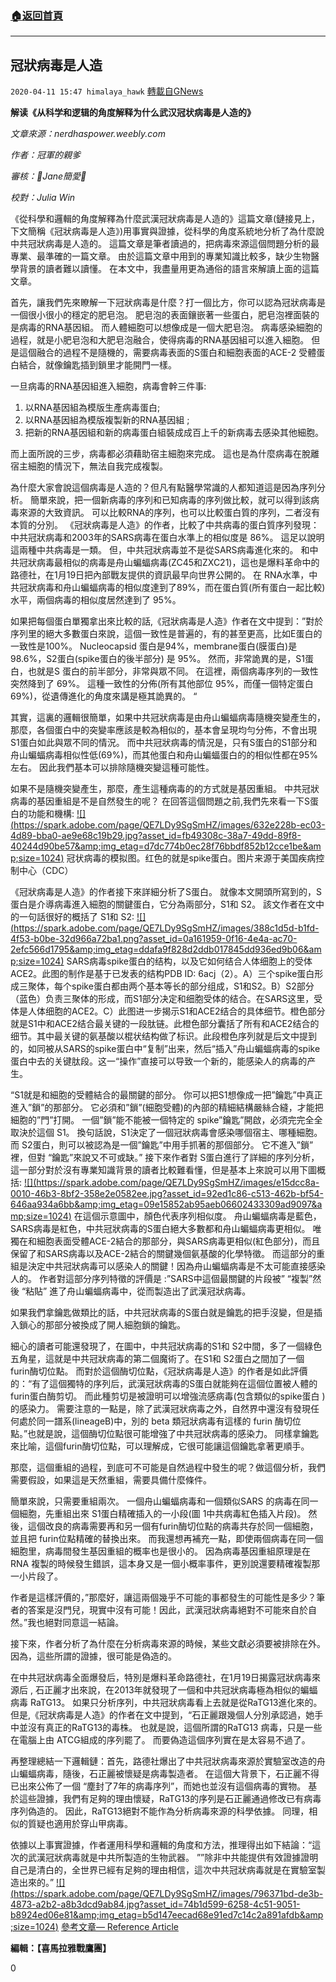 ###  [:house:返回首頁](https://github.com/ourhimalayas/txt)
---

## 冠狀病毒是人造
`2020-04-11 15:47 himalaya_hawk` [轉載自GNews](https://gnews.org/zh-hant/169250/)

**解读《从科学和逻辑的角度解释为什么武汉冠状病毒是人造的》**

*文章來源：nerdhaspower.weebly.com*

*作者：冠軍的親爹*

*審核：👼Jane簡愛👼*

*校對：Julia Win*

《從科學和邏輯的角度解釋為什麼武漢冠狀病毒是人造的》這篇文章(鏈接見上，下文簡稱《冠狀病毒是人造》)用事實與證據，從科學的角度系統地分析了為什麼說中共冠狀病毒是人造的。 這篇文章是筆者讀過的，把病毒來源這個問題分析的最專業、最準確的一篇文章。 由於這篇文章中用到的專業知識比較多，缺少生物醫學背景的讀者難以讀懂。 在本文中，我盡量用更為通俗的語言來解讀上面的這篇文章。

首先，讓我們先來瞭解一下冠狀病毒是什麼？打一個比方，你可以認為冠狀病毒是一個很小很小的穩定的肥皂泡。 肥皂泡的表面鑲嵌著一些蛋白，肥皂泡裡面裝的是病毒的RNA基因組。 而人體細胞可以想像成是一個大肥皂泡。 病毒感染細胞的過程，就是小肥皂泡和大肥皂泡融合，使得病毒的RNA基因組可以進入細胞。 但是這個融合的過程不是隨機的，需要病毒表面的S蛋白和細胞表面的ACE-2 受體蛋白結合，就像鑰匙插到鎖里才能開門一樣。

一旦病毒的RNA基因組進入細胞，病毒會幹三件事:

1. 以RNA基因組為模版生產病毒蛋白;
2. 以RNA基因組為模版複製新的RNA基因組 ;
3. 把新的RNA基因組和新的病毒蛋白組裝成成百上千的新病毒去感染其他細胞。


而上面所說的三步，病毒都必須藉助宿主細胞來完成。 這也是為什麼病毒在脫離宿主細胞的情況下，無法自我完成複製。

為什麼大家會說這個病毒是人造的？但凡有點醫學常識的人都知道這是因為序列分析。 簡單來說，把一個新病毒的序列和已知病毒的序列做比較，就可以得到該病毒來源的大致資訊。 可以比較RNA的序列，也可以比較蛋白質的序列，二者沒有本質的分別。 《冠狀病毒是人造》的作者，比較了中共病毒的蛋白質序列發現：中共冠狀病毒和2003年的SARS病毒在蛋白水準上的相似度是 86%。 這足以說明這兩種中共病毒是一類。 但，中共冠狀病毒並不是從SARS病毒進化來的。 和中共冠狀病毒最相似的病毒是舟山蝙蝠病毒(ZC45和ZXC21)，這也是爆料革命中的路德社，在1月19日把內部戰友提供的資訊最早向世界公開的。 在 RNA水準，中共冠狀病毒和舟山蝙蝠病毒的相似度達到了89%，而在蛋白質(所有蛋白一起比較)水平，兩個病毒的相似度居然達到了 95%。

如果把每個蛋白單獨拿出來比較的話,《冠狀病毒是人造》作者在文中提到：”對於序列里的絕大多數蛋白來說，這個一致性是普遍的，有的甚至更高，比如E蛋白的一致性是100%。 Nucleocapsid 蛋白是94%，membrane蛋白(膜蛋白)是 98.6%，S2蛋白(spike蛋白的後半部分) 是 95%。 然而，非常詭異的是，S1蛋白，也就是S 蛋白的前半部分，非常與眾不同。 在這裡，兩個病毒序列的一致性突然降到了 69%。 這種一致性的分佈(所有其他部位 95%，而僅一個特定蛋白 69%)，從遺傳進化的角度來講是極其詭異的。 “

其實，這裏的邏輯很簡單，如果中共冠狀病毒是由舟山蝙蝠病毒隨機突變產生的，那麼，各個蛋白中的突變率應該是較為相似的，基本會呈現均勻分佈，不會出現S1蛋白如此與眾不同的情況。 而中共冠狀病毒的情況是，只有S蛋白的S1部分和舟山蝙蝠病毒相似性低(69%)，而其他蛋白和舟山蝙蝠蛋白的的相似性都在95%左右。 因此我們基本可以排除隨機突變這種可能性。

如果不是隨機突變產生，那麼，產生這種病毒的的方式就是基因重組。 中共冠狀病毒的基因重組是不是自然發生的呢？ 在回答這個問題之前,我們先來看一下S蛋白的功能和機構:
[!\[\](https://spark.adobe.com/page/QE7LDy9SgSmHZ/images/632e228b-ec03-4d89-bba0-ae9e68c19b29.jpg?asset_id=fb49308c-38a7-49dd-89f8-40244d90be57&amp;img_etag=d7dc774b0ec28f76bbdf852b12cce1be&amp;size=1024)](https://spark.adobe.com/page/QE7LDy9SgSmHZ/images/632e228b-ec03-4d89-bba0-ae9e68c19b29.jpg?asset_id=fb49308c-38a7-49dd-89f8-40244d90be57&amp;img_etag=d7dc774b0ec28f76bbdf852b12cce1be&amp;size=1024)
冠状病毒的模拟图。红色的就是spike蛋白。图片来源于美国疾病控制中心（CDC）

《冠狀病毒是人造》的作者接下來詳細分析了S蛋白。 就像本文開頭所寫到的，S蛋白是介導病毒進入細胞的關鍵蛋白，它分為兩部分，S1和 S2。 該文作者在文中的一句話很好的概括了 S1和 S2:
[!\[\](https://spark.adobe.com/page/QE7LDy9SgSmHZ/images/388c1d5d-b1fd-4f53-b0be-32d966a72ba1.png?asset_id=0a161959-0f16-4e4a-ac70-2efc566d1795&amp;img_etag=ddafa9f828d2ddb017845dd936ed9b06&amp;size=1024)](https://spark.adobe.com/page/QE7LDy9SgSmHZ/images/388c1d5d-b1fd-4f53-b0be-32d966a72ba1.png?asset_id=0a161959-0f16-4e4a-ac70-2efc566d1795&amp;img_etag=ddafa9f828d2ddb017845dd936ed9b06&amp;size=1024)
SARS病毒spike蛋白的结构，以及它如何结合人体细胞上的受体ACE2。此图的制作是基于已发表的结构PDB ID: 6acj（2）。A）三个spike蛋白形成三聚体，每个spike蛋白都由两个基本等长的部分组成，S1和S2。B）S2部分（蓝色）负责三聚体的形成，而S1部分决定和细胞受体的结合。在SARS这里，受体是人体细胞的ACE2。C）此图进一步揭示S1和ACE2结合的具体细节。橙色部分就是S1中和ACE2结合最关键的一段肽链。此橙色部分囊括了所有和ACE2结合的细节。其中最关键的氨基酸以棍状结构做了标识。此段橙色序列就是后文中提到的，如同被从SARS的spike蛋白中“复制”出来，然后“插入”舟山蝙蝠病毒的spike蛋白中去的关键肽段。这一“操作”直接可以导致一个新的，能感染人的病毒的产生。

“S1就是和細胞的受體結合的最關鍵的部分。 你可以把S1想像成一把”鑰匙”中真正進入”鎖”的那部分。 它必須和”鎖”(細胞受體)的內部的精細結構嚴絲合縫，才能把細胞的”門”打開。 一個”鎖”能不能被一個特定的 spike”鑰匙”開啟，必須完完全全取決於這個 S1。 換句話說，S1決定了一個冠狀病毒會感染哪個宿主、哪種細胞。而 S2蛋白，則可以被認為是一個”鑰匙”中用手抓著的那個部分。 它不進入”鎖” 裡，但對 “鑰匙”來說又不可或缺。” 接下來作者對 S蛋白進行了詳細的序列分析，這一部分對於沒有專業知識背景的讀者比較難看懂，但是基本上來說可以用下圖概括:
[!\[\](https://spark.adobe.com/page/QE7LDy9SgSmHZ/images/e15dcc8a-0010-46b3-8bf2-358e2e0582ee.jpg?asset_id=92ed1c86-c513-462b-bf54-646aa934a6bb&amp;img_etag=09e15852ab95aeb06602433309ad9097&amp;size=1024)](https://spark.adobe.com/page/QE7LDy9SgSmHZ/images/e15dcc8a-0010-46b3-8bf2-358e2e0582ee.jpg?asset_id=92ed1c86-c513-462b-bf54-646aa934a6bb&amp;img_etag=09e15852ab95aeb06602433309ad9097&amp;size=1024)
在這個示意圖中，顏色代表序列相似度。 舟山蝙蝠病毒是藍色，SARS病毒是紅色，中共冠狀病毒的S蛋白絕大多數都和舟山蝙蝠病毒更相似。 唯獨在和細胞表面受體ACE-2結合的那部分，與SARS病毒更相似(紅色部分)，而且保留了和SARS病毒以及ACE-2結合的關鍵幾個氨基酸的化學特徵。 而這部分的重組是決定中共冠狀病毒可以感染人的關鍵！因為舟山蝙蝠病毒是不太可能直接感染人的。 作者對這部分序列特徵的評價是 :”SARS中這個最關鍵的片段被” “複製”然後 “粘貼” 進了舟山蝙蝠病毒中，從而製造出了武漢冠狀病毒。

如果我們拿鑰匙做類比的話，中共冠狀病毒的S蛋白就是鑰匙的把手沒變，但是插入鎖心的那部分被換成了開人細胞鎖的鑰匙。

細心的讀者可能還發現了，在圖中，中共冠狀病毒的S1和 S2中間，多了一個綠色五角星，這就是中共冠狀病毒的第二個魔術了。在S1和 S2蛋白之間加了一個 furin酶切位點。 而對於這個酶切位點，《冠狀病毒是人造》的作者是如此評價的：“有了這個獨特的序列后，武漢冠狀病毒的S蛋白就能夠在這個位置被人體的furin蛋白酶剪切。 而此種剪切是被證明可以增強流感病毒(包含類似的spike蛋白 ) 的感染力。 需要注意的一點是，除了武漢冠狀病毒之外，自然界中還沒有發現任何處於同一譜系(lineageB)中，別的 beta 類冠狀病毒有這樣的 furin 酶切位點。”也就是說，這個酶切位點很可能增強了中共冠狀病毒的感染力。 同樣拿鑰匙來比喻，這個furin酶切位點，可以理解成，它很可能讓這個鑰匙拿著更順手。

那麼，這個重組的過程，到底可不可能是自然過程中發生的呢？做這個分析，我們需要假設，如果這是天然重組，需要具備什麼條件。

簡單來說，只需要重組兩次。 一個舟山蝙蝠病毒和一個類似SARS 的病毒在同一個細胞，先重組出來 S1蛋白精確插入的一小段(圖 1中共病毒紅色插入片段)。 然後，這個改良的病毒需要再和另一個有furin酶切位點的病毒共存於同一個細胞，並且把 furin位點精確的替換出來。 而我還想再補充一點，即使兩個病毒在同一個細胞里，病毒間發生基因重組的概率也是很小的。 因為病毒基因重組原理是在RNA 複製的時候發生錯誤，這本身又是一個小概率事件，更別說還要精確複製那一小片段了。

作者是這樣評價的，”那麼好，讓這兩個幾乎不可能的事都發生的可能性是多少？筆者的答案是沒門兒，現實中沒有可能！因此，武漢冠狀病毒絕對不可能來自於自然。”我也絕對同意這一結論。

接下來，作者分析了為什麼在分析病毒來源的時候，某些文獻必須要被排除在外。 因為，這些所謂的證據，很可能是偽造的。

在中共冠狀病毒全面爆發后，特別是爆料革命路德社，在1月19日揭露冠狀病毒來源后 , 石正麗才出來說，在2013年就發現了一個和中共冠狀病毒極為相似的蝙蝠病毒 RaTG13。 如果只分析序列，中共冠狀病毒看上去就是從RaTG13進化來的。 但是,《冠狀病毒是人造》的作者在文中提到，“石正麗跟幾個人分別承認過，她手中並沒有真正的RaTG13的毒株。 也就是說，這個所謂的RaTG13 病毒，只是一些在電腦上由 ATCG組成的序列罷了。 而要偽造這個序列實在是太容易不過了。

再整理總結一下邏輯鏈：首先，路德社爆出了中共冠狀病毒來源於實驗室改造的舟山蝙蝠病毒，隨後，石正麗被懷疑是病毒製造者。 在這個大背景下，石正麗不得已出來公佈了一個 “塵封了7年的病毒序列”，而她也並沒有這個病毒的實物。 基於這些證據，我們有足夠的理由懷疑，RaTG13的序列是石正麗通過修改已有病毒序列偽造的。 因此，RaTG13絕對不能作為分析病毒來源的科學依據。 同理，相似的質疑也適用於穿山甲病毒。

依據以上事實證據，作者運用科學和邏輯的角度和方法，推理得出如下結論：“這次的武漢冠狀病毒就是中共所製造的生物武器。 ””除非中共能提供有效證據證明自己是清白的，全世界已經有足夠的理由相信，這次中共冠狀病毒就是在實驗室製造出來的。”
[!\[\](https://spark.adobe.com/page/QE7LDy9SgSmHZ/images/796371bd-de3b-4873-a2b2-a8b3dcd9ab84.jpg?asset_id=74b1d599-6258-4c51-9051-b8924ed06e81&amp;img_etag=b5d147eecad68e91ed7c14c2a891afdb&amp;size=1024)](https://spark.adobe.com/page/QE7LDy9SgSmHZ/images/796371bd-de3b-4873-a2b2-a8b3dcd9ab84.jpg?asset_id=74b1d599-6258-4c51-9051-b8924ed06e81&amp;img_etag=b5d147eecad68e91ed7c14c2a891afdb&amp;size=1024)
[參考文章— Reference Article](https://nerdhaspower.weebly.com/)

**編輯：【喜馬拉雅戰鷹團】**

0

